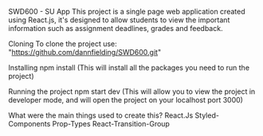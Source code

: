 SWD600 - SU App
This project is a single page web application created using React.js, it's designed to allow students to view the important information such as assignment deadlines, grades and feedback.

Cloning
To clone the project use: 
"https://github.com/dannfielding/SWD600.git"

Installing
npm install (This will install all the packages you need to run the project)

Running the project
npm start dev (This will allow you to view the project in developer mode, and will open the project on your localhost port 3000)

What were the main things used to create this?
React.Js
Styled-Components
Prop-Types
React-Transition-Group


